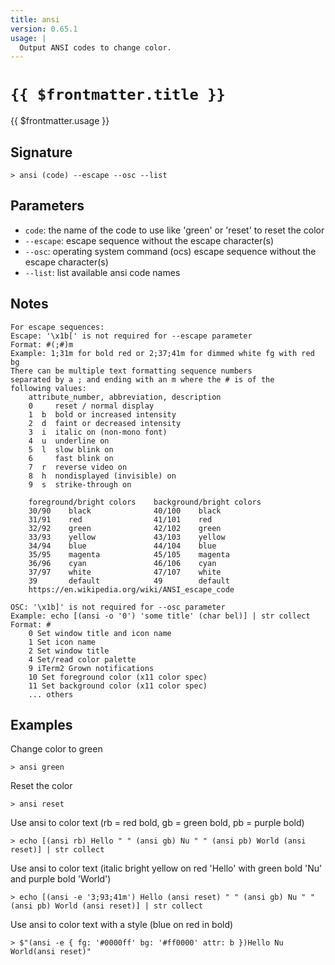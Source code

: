 ```yaml
---
title: ansi
version: 0.65.1
usage: |
  Output ANSI codes to change color.
---
```


# <code>{{ $frontmatter.title }}</code>

<div style='white-space: pre-wrap;'>{{ $frontmatter.usage }}</div>

## Signature

```> ansi (code) --escape --osc --list```

## Parameters

 -  `code`: the name of the code to use like 'green' or 'reset' to reset the color
 -  `--escape`: escape sequence without the escape character(s)
 -  `--osc`: operating system command (ocs) escape sequence without the escape character(s)
 -  `--list`: list available ansi code names

## Notes
```text
For escape sequences:
Escape: '\x1b[' is not required for --escape parameter
Format: #(;#)m
Example: 1;31m for bold red or 2;37;41m for dimmed white fg with red bg
There can be multiple text formatting sequence numbers
separated by a ; and ending with an m where the # is of the
following values:
    attribute_number, abbreviation, description
    0     reset / normal display
    1  b  bold or increased intensity
    2  d  faint or decreased intensity
    3  i  italic on (non-mono font)
    4  u  underline on
    5  l  slow blink on
    6     fast blink on
    7  r  reverse video on
    8  h  nondisplayed (invisible) on
    9  s  strike-through on

    foreground/bright colors    background/bright colors
    30/90    black              40/100    black
    31/91    red                41/101    red
    32/92    green              42/102    green
    33/93    yellow             43/103    yellow
    34/94    blue               44/104    blue
    35/95    magenta            45/105    magenta
    36/96    cyan               46/106    cyan
    37/97    white              47/107    white
    39       default            49        default
    https://en.wikipedia.org/wiki/ANSI_escape_code

OSC: '\x1b]' is not required for --osc parameter
Example: echo [(ansi -o '0') 'some title' (char bel)] | str collect
Format: #
    0 Set window title and icon name
    1 Set icon name
    2 Set window title
    4 Set/read color palette
    9 iTerm2 Grown notifications
    10 Set foreground color (x11 color spec)
    11 Set background color (x11 color spec)
    ... others
```
## Examples

Change color to green
```shell
> ansi green
```

Reset the color
```shell
> ansi reset
```

Use ansi to color text (rb = red bold, gb = green bold, pb = purple bold)
```shell
> echo [(ansi rb) Hello " " (ansi gb) Nu " " (ansi pb) World (ansi reset)] | str collect
```

Use ansi to color text (italic bright yellow on red 'Hello' with green bold 'Nu' and purple bold 'World')
```shell
> echo [(ansi -e '3;93;41m') Hello (ansi reset) " " (ansi gb) Nu " " (ansi pb) World (ansi reset)] | str collect
```

Use ansi to color text with a style (blue on red in bold)
```shell
> $"(ansi -e { fg: '#0000ff' bg: '#ff0000' attr: b })Hello Nu World(ansi reset)"
```

